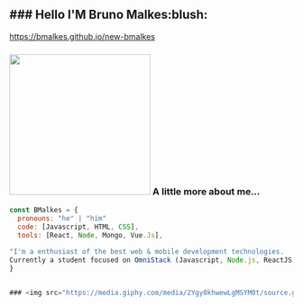 


<h2>### Hello  I'M Bruno Malkes:blush:</h2>
 
 https://bmalkes.github.io/new-bmalkes

### <img src="https://media.giphy.com/media/USV0ym3bVWQJJmNu3N/giphy.gif" width="250"> A little more about me... 
```javascript
const BMalkes = {
  pronouns: "he" | "him"
  code: [Javascript, HTML, CSS],
  tools: [React, Node, Mongo, Vue.Js],
  
"I'm a enthusiast of the best web & mobile development technologies.
Currently a student focused on OmniStack (Javascript, Node.js, ReactJS and React Native, Vue.Js)."
}


### <img src="https://media.giphy.com/media/2Ygy0khwewLgMSYM0t/source.gif" width="250">
